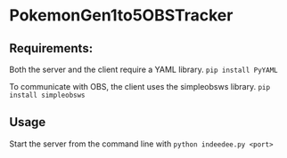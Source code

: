 # PokemonGen1to5OBSTracker

## Requirements:
Both the server and the client require a YAML library. ```pip install PyYAML```

To communicate with OBS, the client uses the simpleobsws library. ```pip install simpleobsws```

## Usage
Start the server from the command line with ```python indeedee.py <port>``` 

